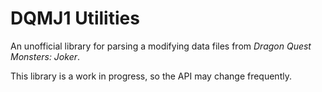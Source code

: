 # DQMJ1 Utilities
An unofficial library for parsing a modifying data files from *Dragon Quest Monsters: Joker*.

This library is a work in progress, so the API may change frequently.